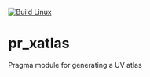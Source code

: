 [![Build Linux](https://github.com/Silverlan/pr_xatlas/actions/workflows/pragma-linux-ci.yml/badge.svg)](https://github.com/Silverlan/pr_xatlas/actions/workflows/pragma-linux-ci.yml)

# pr_xatlas
Pragma module for generating a UV atlas
